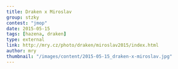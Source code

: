 ```yaml
---
title: Draken x Miroslav
group: stzky
contest: "jmop"
date: 2015-05-15
tags: [hazena, draken]
type: external
link: http://mry.cz/photo/draken/miroslav2015/index.html
author: mry
thumbnail: "/images/content/2015-05-15_draken-x-miroslav.jpg"
---
```

